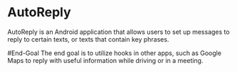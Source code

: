 # AutoReply
AutoReply is an Android application that allows users to set up messages to reply to certain texts, or texts that contain key phrases. 

#End-Goal
The end goal is to utilize hooks in other apps, such as Google Maps to reply with useful information while driving or in a meeting.
